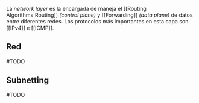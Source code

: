 La *network layer* es la encargada de maneja el [[Routing Algorithms|Routing]] *(control plane)* y [[Forwarding]] *(data plane)* de datos entre diferentes redes. Los protocolos más importantes en esta capa son [[IPv4]] e [[ICMP]].

## Red
#TODO 

## Subnetting
#TODO
